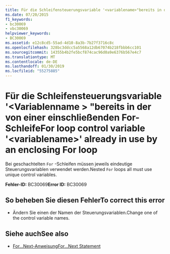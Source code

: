 ```yaml
---
title: Für die Schleifensteuerungsvariable '<variablename>"bereits in der von einer einschließenden For-Schleife
ms.date: 07/20/2015
f1_keywords:
- bc30069
- vbc30069
helpviewer_keywords:
- BC30069
ms.assetid: e12c8cd5-55ad-4d10-8a3b-7b27f3716c8c
ms.openlocfilehash: 328bc3ddcc5a5568a12db67074b218fbbb6cc101
ms.sourcegitcommit: 14355b4b2fe5bcf874cac96d0a9e6376b567e4c7
ms.translationtype: MT
ms.contentlocale: de-DE
ms.lasthandoff: 01/30/2019
ms.locfileid: "55275885"
---
```

# <a name="for-loop-control-variable-variablename-already-in-use-by-an-enclosing-for-loop"></a><span data-ttu-id="dea04-102">Für die Schleifensteuerungsvariable '\<Variablenname > "bereits in der von einer einschließenden For-Schleife</span><span class="sxs-lookup"><span data-stu-id="dea04-102">For loop control variable '\<variablename>' already in use by an enclosing For loop</span></span>
<span data-ttu-id="dea04-103">Bei geschachtelten `For` -Schleifen müssen jeweils eindeutige Steuerungsvariablen verwendet werden.</span><span class="sxs-lookup"><span data-stu-id="dea04-103">Nested `For` loops all must use unique control variables.</span></span>  
  
 <span data-ttu-id="dea04-104">**Fehler-ID:** BC30069</span><span class="sxs-lookup"><span data-stu-id="dea04-104">**Error ID:** BC30069</span></span>  
  
## <a name="to-correct-this-error"></a><span data-ttu-id="dea04-105">So beheben Sie diesen Fehler</span><span class="sxs-lookup"><span data-stu-id="dea04-105">To correct this error</span></span>  
  
-   <span data-ttu-id="dea04-106">Ändern Sie einen der Namen der Steuerungsvariablen.</span><span class="sxs-lookup"><span data-stu-id="dea04-106">Change one of the control variable names.</span></span>  
  
## <a name="see-also"></a><span data-ttu-id="dea04-107">Siehe auch</span><span class="sxs-lookup"><span data-stu-id="dea04-107">See also</span></span>
- [<span data-ttu-id="dea04-108">For...Next-Anweisung</span><span class="sxs-lookup"><span data-stu-id="dea04-108">For...Next Statement</span></span>](../../visual-basic/language-reference/statements/for-next-statement.md)
